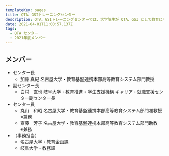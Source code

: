 ```yaml
---
templateKey: pages
title: QTA、GSIトレーニングセンター
description: QTA、GSIトレーニングセンターでは，大学院生が QTA、GSI として教育に参画するための体制の構築、育成研修を実施します．
date: 2021-04-01T11:00:57.137Z
tags:
  - QTA センター
  - 2021年度メンバー
---
```


## メンバー

- センター長
  - 加藤  真紀	名古屋大学・教育基盤連携本部高等教育システム部門教授
- 副センター長
  - 白村　直也	岐阜大学・教育推進・学生支援機構 キャリア・就職支援センター副センター長
- センター員
  - 丸山　和昭	名古屋大学・教育基盤連携本部高等教育システム部門准教授　※兼務		
  - 齋藤　芳子	名古屋大学・教育基盤連携本部高等教育システム部門助教　※兼務
- （事務担当）
  - 名古屋大学・教育企画課
  - 岐阜大学・教務課
